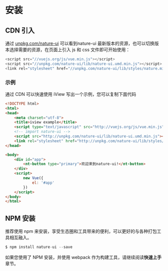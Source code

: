 # 安装

## CDN 引入


通过 [unpkg.com/nature-ui](https://unpkg.com/nature-ui/) 可以看到nature-ui 最新版本的资源，也可以切换版本选择需要的资源，在页面上引入 js 和 css 文件即可开始使用：

```javascript
<script src="//vuejs.org/js/vue.min.js"></script>
<script src="//unpkg.com/nature-ui/lib/nature-ui.umd.min.js"></script>
<link rel="stylesheet" href="//unpkg.com/nature-ui/lib/styles/nature.min.css">
```

### 示例

通过 CDN 可以快速使用 iView 写出一个示例，您可以复制下面代码

``` html
<!DOCTYPE html>
<html>
<head>
    <meta charset="utf-8">
    <title>iview example</title>
    <script type="text/javascript" src="http://vuejs.org/js/vue.min.js"></script>
    <!-- import nature-ui -->
    <script src="http://unpkg.com/nature-ui/lib/nature-ui.umd.min.js"></script>
    <link rel="stylesheet" href="http://unpkg.com/nature-ui/lib/styles/nature.min.css">
</head>

<body>
    <div id="app">
        <nt-button type="primary">欢迎来到nature-ui!</nt-button>
    </div>
    <script>
        new Vue({
            el: '#app'
        })
    </script>
</body>
</html>
```

## NPM 安装

推荐使用 npm 来安装，享受生态圈和工具带来的便利，可以更好的与各种打包工具相互融入。

``` javascript
$ npm install nature-ui --save
```

如果您使用了 NPM 安装，并使用 webpack 作为构建工具，请继续阅读**快速上手**章节。